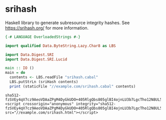 # srihash

Haskell library to generate subresource integrity hashes.
See https://srihash.org/ for more information.

```haskell
{-# LANGUAGE OverloadedStrings #-}

import qualified Data.ByteString.Lazy.Char8 as LBS

import Data.Digest.SRI
import Data.Digest.SRI.Lucid

main :: IO ()
main = do
  contents <- LBS.readFile "srihash.cabal"
  LBS.putStrLn (sriHash contents)
  print (staticFile "//example.com/srihash.cabal" contents)
```
```
sha512-fzSVEy4qV7cz9AeoVDAaZPgM4DyGkUDO+405RlgQbs805glBI4ojnLU3b7LgcTho12N8UL5RSRedaN5WnC64aA==
<script crossorigin="anonymous" integrity="sha512-fzSVEy4qV7cz9AeoVDAaZPgM4DyGkUDO+405RlgQbs805glBI4ojnLU3b7LgcTho12N8UL5RSRedaN5WnC64aA==" src="//example.com/srihash.html"></script>
```
